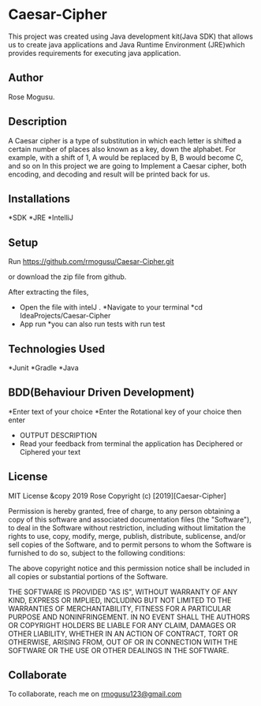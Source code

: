 # Caesar-Cipher
This project was created using  Java development kit(Java SDK)  that allows us to create java applications and Java Runtime Environment (JRE)which provides requirements for executing java application.

## Author
Rose Mogusu.

## Description
A Caesar cipher is a type of substitution in which each letter is shifted a certain number of places also known as a key, down the alphabet. For example, with a shift of 1, A would be replaced by B, B would become C, and so on
In this project we are going to Implement a Caesar cipher, both encoding, and decoding and result will be printed back for us.

## Installations
*SDK
*JRE
*IntelliJ

## Setup
Run https://github.com/rmogusu/Caesar-Cipher.git

or download the zip file from github.

After extracting the files, 
* Open the file with intelJ .
*Navigate to your terminal 
*cd IdeaProjects/Caesar-Cipher
* App run
*you can also run tests with run test



## Technologies Used
*Junit
*Gradle
*Java


## BDD(Behaviour Driven Development)
*Enter text of your choice
*Enter the  Rotational key of your choice then enter 
* OUTPUT	DESCRIPTION
* Read your feedback from terminal the application has Deciphered or Ciphered your text

	

## License
MIT License &copy 2019 Rose
Copyright (c) [2019][Caesar-Cipher]

Permission is hereby granted, free of charge, to any person obtaining a copy of this software and associated documentation files (the "Software"), to deal in the Software without restriction, including without limitation the rights to use, copy, modify, merge, publish, distribute, sublicense, and/or sell copies of the Software, and to permit persons to whom the Software is furnished to do so, subject to the following conditions:

The above copyright notice and this permission notice shall be included in all copies or substantial portions of the Software.

THE SOFTWARE IS PROVIDED "AS IS", WITHOUT WARRANTY OF ANY KIND, EXPRESS OR IMPLIED, INCLUDING BUT NOT LIMITED TO THE WARRANTIES OF MERCHANTABILITY, FITNESS FOR A PARTICULAR PURPOSE AND NONINFRINGEMENT. IN NO EVENT SHALL THE AUTHORS OR COPYRIGHT HOLDERS BE LIABLE FOR ANY CLAIM, DAMAGES OR OTHER LIABILITY, WHETHER IN AN ACTION OF CONTRACT, TORT OR OTHERWISE, ARISING FROM, OUT OF OR IN CONNECTION WITH THE SOFTWARE OR THE USE OR OTHER DEALINGS IN THE SOFTWARE.

## Collaborate

To collaborate, reach me on rmogusu123@gmail.com

